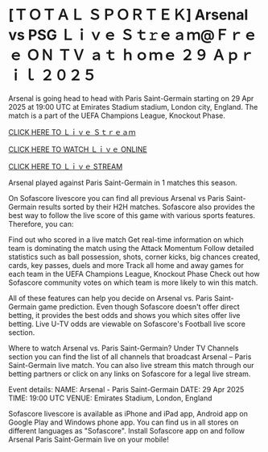 # [ＴＯＴＡＬ ＳＰＯＲＴＥＫ] Arsenal vs PSG Ｌｉｖｅ Ｓｔ𝚛ｅａｍ@Ｆｒｅｅ ＯＮ ＴＶ ａｔ ｈｏｍｅ ２９ Ａｐｒｉｌ ２０２５ #

Arsenal is going head to head with Paris Saint-Germain starting on 29 Apr 2025 at 19:00 UTC at Emirates Stadium stadium, London city, England. The match is a part of the UEFA Champions League, Knockout Phase.

[CLICK HERE TO Ｌｉｖｅ Ｓｔｒｅａｍ](https://jones-hyper.blogspot.com/2025/04/ucgit.html)

[CLICK HERE TO WATCH Ｌｉｖｅ ONLINE](https://jones-hyper.blogspot.com/2025/04/ucgit.html)

[CLICK HERE TO Ｌｉｖｅ STREAM](https://jones-hyper.blogspot.com/2025/04/ucgit.html)

Arsenal played against Paris Saint-Germain in 1 matches this season.

On Sofascore livescore you can find all previous Arsenal vs Paris Saint-Germain results sorted by their H2H matches. Sofascore also provides the best way to follow the live score of this game with various sports features. Therefore, you can:

Find out who scored in a live match
Get real-time information on which team is dominating the match using the Attack Momentum
Follow detailed statistics such as ball possession, shots, corner kicks, big chances created, cards, key passes, duels and more
Track all home and away games for each team in the UEFA Champions League, Knockout Phase
Check out how Sofascore community votes on which team is more likely to win this match.

All of these features can help you decide on Arsenal vs. Paris Saint-Germain game prediction. Even though Sofascore doesn't offer direct betting, it provides the best odds and shows you which sites offer live betting. Live U-TV odds are viewable on Sofascore's Football live score section.

Where to watch Arsenal vs. Paris Saint-Germain? Under TV Channels section you can find the list of all channels that broadcast Arsenal – Paris Saint-Germain live match. You can also live stream this match through our betting partners or click on any links on Sofascore for a legal live stream.

Event details:
NAME: Arsenal - Paris Saint-Germain
DATE: 29 Apr 2025
TIME: 19:00 UTC
VENUE: Emirates Stadium, London, England

Sofascore livescore is available as iPhone and iPad app, Android app on Google Play and Windows phone app. You can find us in all stores on different languages as "Sofascore". Install Sofascore app on and follow Arsenal Paris Saint-Germain live on your mobile!
